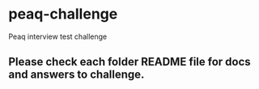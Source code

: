 # peaq-challenge
Peaq interview test challenge

## Please check each folder README file for docs and answers to challenge.
